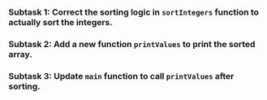 ### Subtask 1:  Correct the sorting logic in `sortIntegers` function to actually sort the integers.

### Subtask 2:  Add a new function `printValues` to print the sorted array.

### Subtask 3:  Update `main` function to call `printValues` after sorting.

